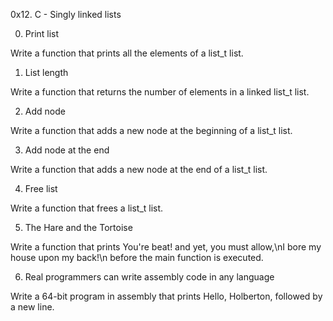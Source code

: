 0x12. C - Singly linked lists

0. Print list

Write a function that prints all the elements of a list_t list.



1. List length

Write a function that returns the number of elements in a linked list_t list.



2. Add node

Write a function that adds a new node at the beginning of a list_t list.



3. Add node at the end

Write a function that adds a new node at the end of a list_t list.



4. Free list

Write a function that frees a list_t list.



5. The Hare and the Tortoise

Write a function that prints You're beat! and yet, you must allow,\nI bore my house upon my back!\n before the main function is executed.



6. Real programmers can write assembly code in any language

Write a 64-bit program in assembly that prints Hello, Holberton, followed by a new line.

